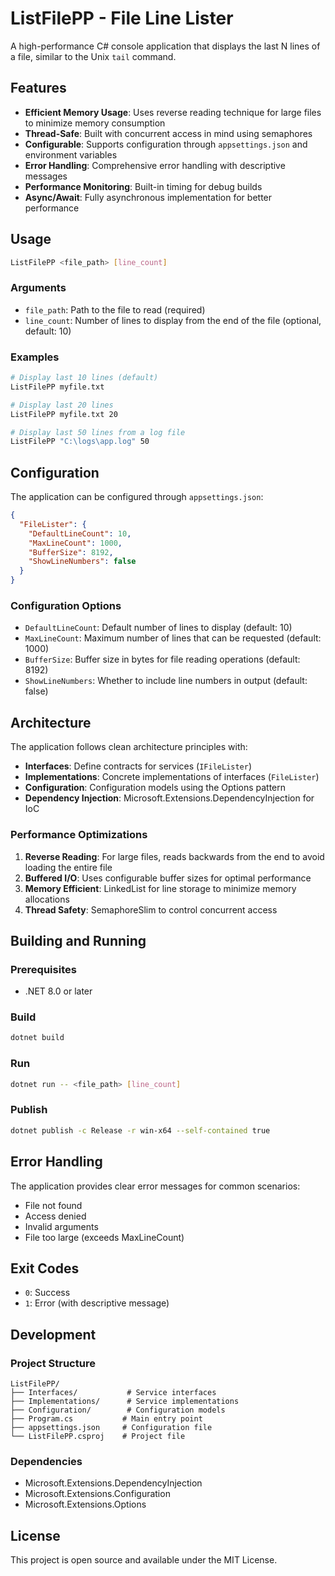 # ListFilePP - File Line Lister

A high-performance C# console application that displays the last N lines of a file, similar to the Unix `tail` command.

## Features

- **Efficient Memory Usage**: Uses reverse reading technique for large files to minimize memory consumption
- **Thread-Safe**: Built with concurrent access in mind using semaphores
- **Configurable**: Supports configuration through `appsettings.json` and environment variables
- **Error Handling**: Comprehensive error handling with descriptive messages
- **Performance Monitoring**: Built-in timing for debug builds
- **Async/Await**: Fully asynchronous implementation for better performance

## Usage

```bash
ListFilePP <file_path> [line_count]
```

### Arguments

- `file_path`: Path to the file to read (required)
- `line_count`: Number of lines to display from the end of the file (optional, default: 10)

### Examples

```bash
# Display last 10 lines (default)
ListFilePP myfile.txt

# Display last 20 lines
ListFilePP myfile.txt 20

# Display last 50 lines from a log file
ListFilePP "C:\logs\app.log" 50
```

## Configuration

The application can be configured through `appsettings.json`:

```json
{
  "FileLister": {
    "DefaultLineCount": 10,
    "MaxLineCount": 1000,
    "BufferSize": 8192,
    "ShowLineNumbers": false
  }
}
```

### Configuration Options

- `DefaultLineCount`: Default number of lines to display (default: 10)
- `MaxLineCount`: Maximum number of lines that can be requested (default: 1000)
- `BufferSize`: Buffer size in bytes for file reading operations (default: 8192)
- `ShowLineNumbers`: Whether to include line numbers in output (default: false)

## Architecture

The application follows clean architecture principles with:

- **Interfaces**: Define contracts for services (`IFileLister`)
- **Implementations**: Concrete implementations of interfaces (`FileLister`)
- **Configuration**: Configuration models using the Options pattern
- **Dependency Injection**: Microsoft.Extensions.DependencyInjection for IoC

### Performance Optimizations

1. **Reverse Reading**: For large files, reads backwards from the end to avoid loading the entire file
2. **Buffered I/O**: Uses configurable buffer sizes for optimal performance
3. **Memory Efficient**: LinkedList for line storage to minimize memory allocations
4. **Thread Safety**: SemaphoreSlim to control concurrent access

## Building and Running

### Prerequisites

- .NET 8.0 or later

### Build

```bash
dotnet build
```

### Run

```bash
dotnet run -- <file_path> [line_count]
```

### Publish

```bash
dotnet publish -c Release -r win-x64 --self-contained true
```

## Error Handling

The application provides clear error messages for common scenarios:

- File not found
- Access denied
- Invalid arguments
- File too large (exceeds MaxLineCount)

## Exit Codes

- `0`: Success
- `1`: Error (with descriptive message)

## Development

### Project Structure

```
ListFilePP/
├── Interfaces/           # Service interfaces
├── Implementations/      # Service implementations
├── Configuration/        # Configuration models
├── Program.cs           # Main entry point
├── appsettings.json     # Configuration file
└── ListFilePP.csproj    # Project file
```

### Dependencies

- Microsoft.Extensions.DependencyInjection
- Microsoft.Extensions.Configuration
- Microsoft.Extensions.Options

## License

This project is open source and available under the MIT License. 